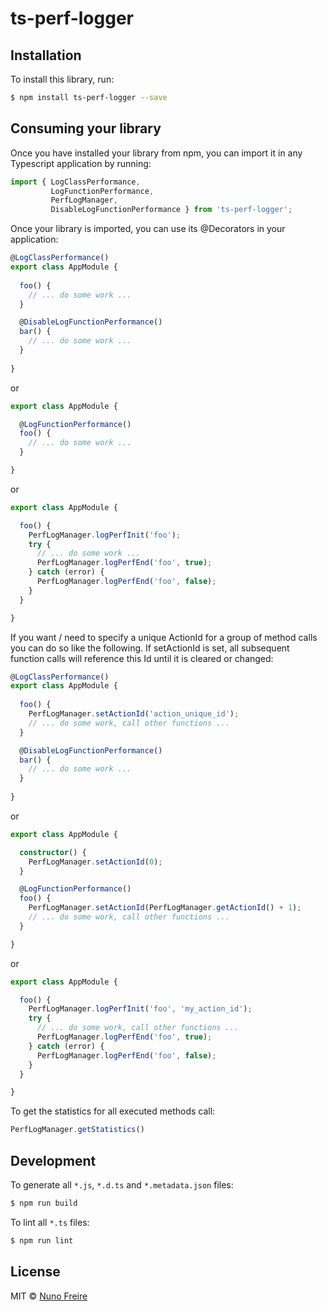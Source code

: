 # ts-perf-logger

## Installation

To install this library, run:

```bash
$ npm install ts-perf-logger --save
```

## Consuming your library

Once you have installed your library from npm, you can import it in any Typescript application by running:

```typescript
import { LogClassPerformance,
         LogFunctionPerformance,
         PerfLogManager,
         DisableLogFunctionPerformance } from 'ts-perf-logger';

```

Once your library is imported, you can use its @Decorators in your application:

```typescript
@LogClassPerformance()
export class AppModule { 
  
  foo() {
    // ... do some work ...
  }

  @DisableLogFunctionPerformance()
  bar() {
    // ... do some work ...
  }
  
}
```

or

```typescript
export class AppModule { 

  @LogFunctionPerformance()
  foo() {
    // ... do some work ...
  }

}
```

or 

```typescript
export class AppModule { 

  foo() { 
    PerfLogManager.logPerfInit('foo');
    try {
      // ... do some work ...
      PerfLogManager.logPerfEnd('foo', true);
    } catch (error) {
      PerfLogManager.logPerfEnd('foo', false);
    }
  }

}
```

If you want / need to specify a unique ActionId for a group of method calls you can do so like the following.
If setActionId is set, all subsequent function calls will reference this Id until it is cleared or changed:

```typescript
@LogClassPerformance()
export class AppModule { 
  
  foo() {
    PerfLogManager.setActionId('action_unique_id');
    // ... do some work, call other functions ...
  }

  @DisableLogFunctionPerformance()
  bar() {
    // ... do some work ...
  }
  
}
```

or

```typescript
export class AppModule { 

  constructor() {
    PerfLogManager.setActionId(0);
  }

  @LogFunctionPerformance()
  foo() {
    PerfLogManager.setActionId(PerfLogManager.getActionId() + 1);
    // ... do some work, call other functions ...
  }

}
```

or 

```typescript
export class AppModule { 

  foo() { 
    PerfLogManager.logPerfInit('foo', 'my_action_id');
    try {
      // ... do some work, call other functions ...
      PerfLogManager.logPerfEnd('foo', true);
    } catch (error) {
      PerfLogManager.logPerfEnd('foo', false);
    }
  }

}
```



To get the statistics for all executed methods call: 

```typescript
PerfLogManager.getStatistics()
```

## Development

To generate all `*.js`, `*.d.ts` and `*.metadata.json` files:

```bash
$ npm run build
```

To lint all `*.ts` files:

```bash
$ npm run lint
```

## License

MIT © [Nuno Freire](mailto:nunofcf@gmail.com)
